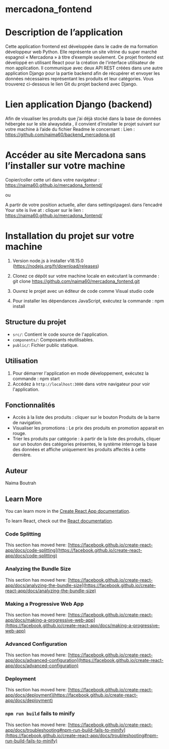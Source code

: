 # mercadona_fontend

# Description de l’application
Cette application frontend est développée dans le cadre de ma formation développeur web Python.  Elle représente un site vitrine du super marché espagnol « Mercadona » à titre d’exemple seulement.
Ce projet frontend est développé en utilisant React pour la création de l'interface utilisateur de mon application. Il communique avec deux API REST créées dans une autre application Django pour la partie backend  afin de récupérer et envoyer les données nécessaires représentant les produits et leur catégories. Vous trouverez ci-dessous le lien Git du projet backend avec Django.

# Lien application Django (backend) 
Afin de visualiser les produits que j’ai déjà stocké dans la base de données hébergée sur le site alwaysdata , il convient d’installer le projet suivant sur votre machine à l’aide du fichier Readme le concernant : 
Lien : https://github.com/naima60/backend_mercadona.git

# Accéder au site Mercadona sans l’installer sur votre machine
Copier/coller cette url dans votre navigateur : https://naima60.github.io/mercadona_fontend/

ou

A partir de votre position actuelle, aller dans settings\pages\ dans l’encadré  Your site is live at : cliquer sur  le lien :  https://naima60.github.io/mercadona_fontend/

# Installation du projet sur votre machine
1. Version node.js à installer 
v18.15.0 (https://nodejs.org/fr/download/releases)

2. Clonez ce dépôt sur votre machine locale en exécutant la commande :
git clone https://github.com/naima60/mercadona_fontend.git

3. Ouvrez le projet avec un éditeur de code comme Visual studio code 

4. Pour installer les dépendances JavaScript, exécutez la commande :
 npm install

## Structure du projet
- `src/`: Contient le code source de l'application.
- `components/`: Composants réutilisables.
-  `public/`: Fichier public statique.

## Utilisation
1. Pour démarrer l'application en mode développement, exécutez la commande :
npm start
2. Accédez à `http://localhost:3000` dans votre navigateur pour voir l'application.

## Fonctionnalités
- Accès à la liste des produits : cliquer sur le bouton Produits de la barre de navigation.
- Visualiser les promotions : Le prix des produits en promotion apparait en rouge.
- Trier les produits par catégorie : à partir de la liste des produits, cliquer sur un bouton des catégories présentes, le système interroge la base des données et affiche uniquement les produits affectés à cette dernière.

## Auteur
Naima Boutrah


## Learn More

You can learn more in the [Create React App documentation](https://facebook.github.io/create-react-app/docs/getting-started).

To learn React, check out the [React documentation](https://reactjs.org/).

### Code Splitting

This section has moved here: [https://facebook.github.io/create-react-app/docs/code-splitting](https://facebook.github.io/create-react-app/docs/code-splitting)

### Analyzing the Bundle Size

This section has moved here: [https://facebook.github.io/create-react-app/docs/analyzing-the-bundle-size](https://facebook.github.io/create-react-app/docs/analyzing-the-bundle-size)

### Making a Progressive Web App

This section has moved here: [https://facebook.github.io/create-react-app/docs/making-a-progressive-web-app](https://facebook.github.io/create-react-app/docs/making-a-progressive-web-app)

### Advanced Configuration

This section has moved here: [https://facebook.github.io/create-react-app/docs/advanced-configuration](https://facebook.github.io/create-react-app/docs/advanced-configuration)

### Deployment

This section has moved here: [https://facebook.github.io/create-react-app/docs/deployment](https://facebook.github.io/create-react-app/docs/deployment)

### `npm run build` fails to minify

This section has moved here: [https://facebook.github.io/create-react-app/docs/troubleshooting#npm-run-build-fails-to-minify](https://facebook.github.io/create-react-app/docs/troubleshooting#npm-run-build-fails-to-minify)
